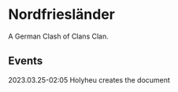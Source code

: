 # Nordfriesländer

A German Clash of Clans Clan.

## Events

2023.03.25-02:05 Holyheu creates the document
